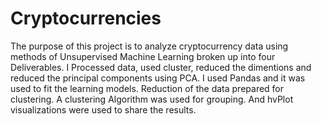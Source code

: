 # Cryptocurrencies
The purpose of this project is to analyze cryptocurrency data using methods of Unsupervised Machine Learning broken up into four Deliverables.
I Processed data, used cluster, reduced the dimentions and reduced the principal components using PCA. I used Pandas and it  was used to fit the learning models. Reduction of the data prepared for clustering. A clustering Algorithm was used for grouping. And hvPlot visualizations were used to share the results.


